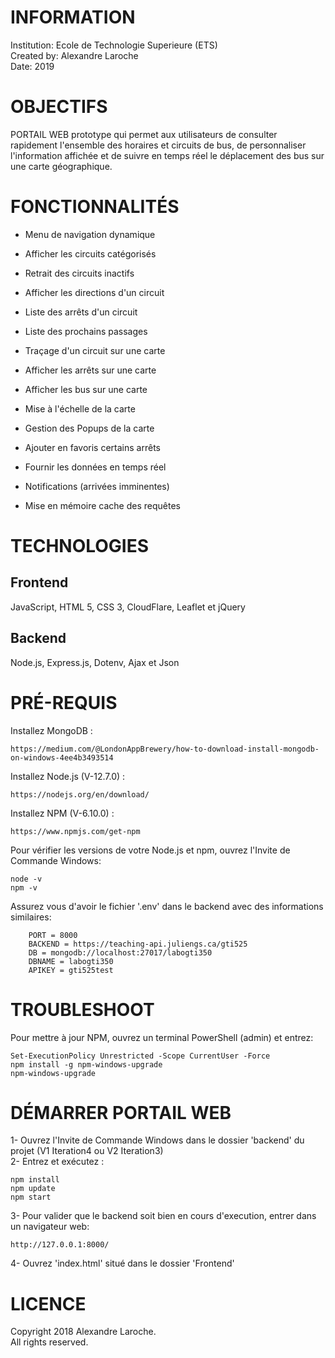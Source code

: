 # INFORMATION

Institution: Ecole de Technologie Superieure (ETS)<br/>
Created by: Alexandre Laroche<br/>
Date: 2019


# OBJECTIFS

PORTAIL WEB prototype qui permet aux utilisateurs de consulter rapidement l'ensemble des horaires et circuits de bus, de personnaliser l'information affichée et de suivre en temps réel le déplacement des bus sur une carte géographique.


# FONCTIONNALITÉS

- Menu de navigation dynamique<br/>
- Afficher les circuits catégorisés<br/>
- Retrait des circuits inactifs<br/>
- Afficher les directions d'un circuit<br/>
- Liste des arrêts d'un circuit<br/>
- Liste des prochains passages

- Traçage d'un circuit sur une carte <br/>
- Afficher les arrêts sur une carte<br/>
- Afficher les bus sur une carte<br/>
- Mise à l'échelle de la carte<br/>
- Gestion des Popups de la carte

- Ajouter en favoris certains arrêts<br/>
- Fournir les données en temps réel<br/>
- Notifications (arrivées imminentes)<br/>
- Mise en mémoire cache des requêtes


# TECHNOLOGIES

## Frontend
JavaScript, HTML 5, CSS 3, CloudFlare, Leaflet et jQuery

## Backend
Node.js, Express.js, Dotenv, Ajax et Json


# PRÉ-REQUIS

Installez MongoDB :

	https://medium.com/@LondonAppBrewery/how-to-download-install-mongodb-on-windows-4ee4b3493514

Installez Node.js (V-12.7.0) :

	https://nodejs.org/en/download/

Installez NPM (V-6.10.0) :   

	https://www.npmjs.com/get-npm

Pour vérifier les versions de votre Node.js et npm, ouvrez l'Invite de Commande Windows:

	node -v
	npm -v

Assurez vous d'avoir le fichier '.env' dans le backend avec des informations similaires:

		PORT = 8000
		BACKEND = https://teaching-api.juliengs.ca/gti525
		DB = mongodb://localhost:27017/labogti350
		DBNAME = labogti350
		APIKEY = gti525test

# TROUBLESHOOT

Pour mettre à jour NPM, ouvrez un terminal PowerShell (admin) et entrez:

	Set-ExecutionPolicy Unrestricted -Scope CurrentUser -Force
	npm install -g npm-windows-upgrade
	npm-windows-upgrade


# DÉMARRER PORTAIL WEB

1- Ouvrez l'Invite de Commande Windows dans le dossier 'backend' du projet (V1 Iteration4 ou V2 Iteration3) <br/>
2- Entrez et exécutez :

	npm install
	npm update
	npm start

3- Pour valider que le backend soit bien en cours d'execution, entrer dans un navigateur web:

	http://127.0.0.1:8000/

4- Ouvrez 'index.html' situé dans le dossier 'Frontend'


# LICENCE

Copyright 2018 Alexandre Laroche.<br/>
All rights reserved.